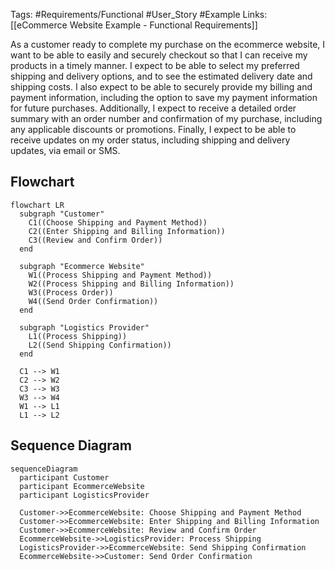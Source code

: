 Tags: #Requirements/Functional #User_Story #Example 
Links: [[eCommerce Website Example - Functional Requirements]]


As a customer ready to complete my purchase on the ecommerce website, I want to be able to easily and securely checkout so that I can receive my products in a timely manner. I expect to be able to select my preferred shipping and delivery options, and to see the estimated delivery date and shipping costs. I also expect to be able to securely provide my billing and payment information, including the option to save my payment information for future purchases. Additionally, I expect to receive a detailed order summary with an order number and confirmation of my purchase, including any applicable discounts or promotions. Finally, I expect to be able to receive updates on my order status, including shipping and delivery updates, via email or SMS.


## Flowchart
```mermaid
flowchart LR
  subgraph "Customer"
    C1((Choose Shipping and Payment Method))
    C2((Enter Shipping and Billing Information))
    C3((Review and Confirm Order))
  end

  subgraph "Ecommerce Website"
    W1((Process Shipping and Payment Method))
    W2((Process Shipping and Billing Information))
    W3((Process Order))
    W4((Send Order Confirmation))
  end

  subgraph "Logistics Provider"
    L1((Process Shipping))
    L2((Send Shipping Confirmation))
  end

  C1 --> W1
  C2 --> W2
  C3 --> W3
  W3 --> W4
  W1 --> L1
  L1 --> L2

```


## Sequence Diagram
```mermaid
sequenceDiagram
  participant Customer
  participant EcommerceWebsite
  participant LogisticsProvider

  Customer->>EcommerceWebsite: Choose Shipping and Payment Method
  Customer->>EcommerceWebsite: Enter Shipping and Billing Information
  Customer->>EcommerceWebsite: Review and Confirm Order
  EcommerceWebsite->>LogisticsProvider: Process Shipping
  LogisticsProvider->>EcommerceWebsite: Send Shipping Confirmation
  EcommerceWebsite->>Customer: Send Order Confirmation

```
